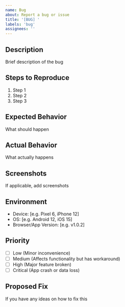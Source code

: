 ```yaml
---
name: Bug
about: Report a bug or issue
title: '[BUG] '
labels: 'bug'
assignees: ''
---
```


## Description
Brief description of the bug

## Steps to Reproduce
1. Step 1
2. Step 2
3. Step 3

## Expected Behavior
What should happen

## Actual Behavior
What actually happens

## Screenshots
If applicable, add screenshots

## Environment
- Device: [e.g. Pixel 6, iPhone 12]
- OS: [e.g. Android 12, iOS 15]
- Browser/App Version: [e.g. v1.0.2]

## Priority
- [ ] Low (Minor inconvenience)
- [ ] Medium (Affects functionality but has workaround)
- [ ] High (Major feature broken)
- [ ] Critical (App crash or data loss)

## Proposed Fix
If you have any ideas on how to fix this 
